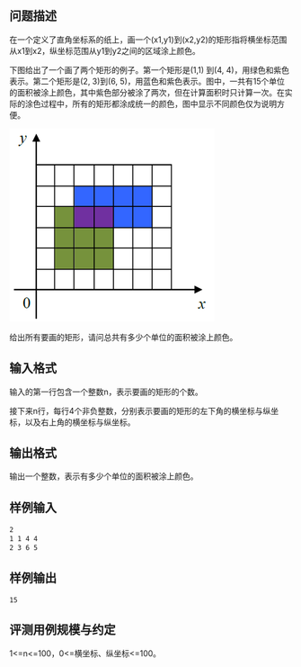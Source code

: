 

## 问题描述



在一个定义了直角坐标系的纸上，画一个(x1,y1)到(x2,y2)的矩形指将横坐标范围从x1到x2，纵坐标范围从y1到y2之间的区域涂上颜色。

下图给出了一个画了两个矩形的例子。第一个矩形是(1,1) 到(4, 4)，用绿色和紫色表示。第二个矩形是(2, 3)到(6, 5)，用蓝色和紫色表示。图中，一共有15个单位的面积被涂上颜色，其中紫色部分被涂了两次，但在计算面积时只计算一次。在实际的涂色过程中，所有的矩形都涂成统一的颜色，图中显示不同颜色仅为说明方便。

<img src="attachments/201409-2-1.png" width="365" height="344" alt="" />

给出所有要画的矩形，请问总共有多少个单位的面积被涂上颜色。



## 输入格式



输入的第一行包含一个整数n，表示要画的矩形的个数。

接下来n行，每行4个非负整数，分别表示要画的矩形的左下角的横坐标与纵坐标，以及右上角的横坐标与纵坐标。



## 输出格式



输出一个整数，表示有多少个单位的面积被涂上颜色。



## 样例输入
```
2
1 1 4 4
2 3 6 5
```
## 样例输出
```
15
```
## 评测用例规模与约定

1&lt;=n&lt;=100，0&lt;=横坐标、纵坐标&lt;=100。
&nbsp;